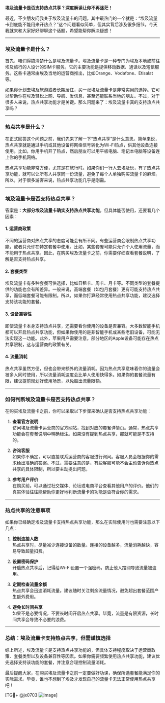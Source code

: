 **埃及流量卡是否支持热点共享？深度解读让你不再迷茫！**

最近，不少朋友问我关于埃及流量卡的问题，其中最热门的一个就是：“埃及流量卡到底能不能用来开热点？”这个问题看似简单，但其实背后涉及很多细节。今天我就来和大家好好聊聊这个话题，希望能帮你解决疑惑！

---

### **埃及流量卡是什么？**

首先，咱们得搞清楚什么是埃及流量卡。埃及流量卡是一种专门为埃及本地或前往埃及旅行的人设计的SIM卡服务。它的主要功能是提供移动数据、通话以及短信服务。这些卡通常由埃及当地的运营商推出，比如Orange、Vodafone、Etisalat等。

如果你计划去埃及旅游或者长期居住，买一张埃及流量卡是非常实用的选择。它可以帮助你在埃及轻松上网、导航、发信息，甚至还能联系当地的朋友。不过，对于很多人来说，热点共享功能才是关键。那么问题来了：埃及流量卡真的支持热点共享吗？

---

### **热点共享是什么？**

在正式回答这个问题之前，我们先来了解一下“热点共享”是什么意思。简单来说，热点共享就是通过手机或其他设备将网络信号转化为Wi-Fi热点，供其他设备连接使用。比如，你用手机开了热点，然后朋友可以用平板电脑、笔记本电脑等设备连上你的手机网络。

热点共享功能非常方便，尤其是在旅行时。如果你们一行人去埃及玩，有了热点共享功能，就可以让所有人共享同一份流量，避免了每个人单独购买流量卡的麻烦。所以，对于很多游客来说，热点共享功能几乎是刚需。

---

### **埃及流量卡是否支持热点共享？**

答案是：**大部分埃及流量卡确实支持热点共享功能**。但具体能否使用，还要看几个因素：

#### 1. **运营商政策**
不同的运营商对热点共享的态度可能会有所不同。有些运营商会限制热点共享功能，或者只允许在特定套餐中使用。比如，某些套餐可能只允许个人使用流量，而不能用于热点共享。因此，在购买埃及流量卡之前，你需要仔细查看套餐说明，了解是否支持热点共享。

#### 2. **套餐类型**
埃及流量卡有多种套餐可供选择，比如日租卡、周卡、月卡等。不同类型的套餐提供的功能也会有所差异。一般来说，高端套餐（如包月套餐）更有可能支持热点共享，而低端套餐可能有限制。所以，如果你打算经常使用热点共享功能，建议选择支持该功能的套餐。

#### 3. **设备兼容性**
即使流量卡本身支持热点共享，还需要看你使用的设备是否兼容。大多数智能手机都可以开启热点共享功能，但如果你使用的是非智能手机或某些老旧设备，可能无法实现这一功能。此外，苹果用户需要注意，部分地区的Apple设备可能存在热点共享限制，这与运营商的政策有关。

#### 4. **流量消耗**
热点共享虽然方便，但也会带来额外的流量消耗。因为热点共享意味着你的流量会被多人同时使用，所以流量消耗速度会比单人使用快得多。如果你的套餐流量有限，建议提前规划好使用场景，以免超出流量限额。

---

### **如何判断埃及流量卡是否支持热点共享？**

在购买埃及流量卡之前，你可以采取以下步骤来确认是否支持热点共享功能：

1. **查看官方说明**  
   访问埃及流量卡运营商的官方网站，找到对应的套餐详情页。通常，热点共享功能会在套餐说明中明确标注。如果没有提到热点共享，那就可能是不支持的。

2. **咨询客服**  
   如果你不确定，可以直接联系运营商的客服进行询问。客服人员会根据你的需求给出准确的答案。不过，需要注意的是，有些客服可能不会主动告诉你热点共享的具体限制，所以要主动提出问题。

3. **参考用户评价**  
   在购买前，可以通过社交媒体、论坛或电商平台查看其他用户的评价。他们的真实体验往往能帮助你更好地判断流量卡的功能是否符合你的需求。

---

### **热点共享的注意事项**

如果你已经确定埃及流量卡支持热点共享功能，那么在实际使用时也需要注意以下几点：

1. **控制连接人数**  
   热点共享时，尽量减少连接设备的数量。连接的设备越多，流量消耗越快，容易导致超量扣费。

2. **设置密码保护**  
   开启热点共享后，记得给Wi-Fi设置一个强密码，防止他人蹭网导致流量被盗用。

3. **定期检查流量余额**  
   热点共享会迅速消耗流量，建议随时关注剩余流量情况，避免超出套餐范围产生额外费用。

4. **避免长时间共享**  
   如果不是必要情况，不要长时间开启热点共享。毕竟，流量是有限资源，长时间共享会导致不必要的浪费。

---

### **总结：埃及流量卡支持热点共享，但需谨慎选择**

综上所述，埃及流量卡是支持热点共享功能的，但具体支持程度取决于运营商政策、套餐类型以及设备兼容性等因素。如果你需要频繁使用热点共享功能，建议优先选择支持该功能的套餐，并注意合理控制流量消耗。

最后提醒大家，在购买埃及流量卡之前一定要做好功课，确保所选套餐能满足你的实际需求。毕竟，谁也不想到了埃及才发现自己的流量卡无法正常使用热点共享吧！

[TG💪+ @jx0703 ![Image](https://github.com/user-attachments/assets/dbca1d08-cadb-493c-b0ec-ad6f7a83f270)]